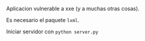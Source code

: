 Aplicacion vulnerable a xxe (y a muchas otras cosas).

Es necesario el paquete `lxml`.

Iniciar servidor con `python server.py`
